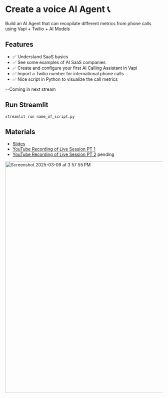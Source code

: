 # Create a voice AI Agent 📞
Build an AI Agent that can recopilate different metrics from phone calls using Vapi + Twilio + AI Models

## Features
- ✅ Understand SaaS basics
- ✅ See some examples of AI SaaS companies
- ✅ Create and configure your first AI Calling Assistant in Vapi
- ✅ Import a Twilio number for international phone calls
- ✅ Nice script in Python to visualize the call metrics

--Coming in next stream
## Run Streamlit
`streamlit run name_of_script.py`

## Materials
- [Slides](https://docs.google.com/presentation/d/1nhmN_0Yc4OexrzkScSreQiBqXyvhPffULk3qkE_2EtI/edit?usp=sharing)
- [YouTube Recording of Live Session PT 1](https://www.youtube.com/watch?v=jXZwQNzO2sk)
- [YouTube Recording of Live Session PT 2](pending) pending

<img width="739" alt="Screenshot 2025-03-09 at 3 57 55 PM" src="https://github.com/user-attachments/assets/e0924d24-58f3-4812-a938-0ee64de1ef69" />

